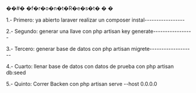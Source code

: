 ��#� �f�r�o�n�t�R�e�s�t�
�
�


  1.- Primero: ya abierto laraver realizar un composer instal-----------------
  
  2.- Segundo: generar una llave con php artisan key generate-----------------
  
  3.- Tercero: generar base de datos con php artisan migrete-------------------
  
  4.- Cuarto: llenar base de datos con datos de prueba con  php artisan db:seed  
  
  5.- Quinto: Correr Backen con  php artisan serve --host 0.0.0.0
